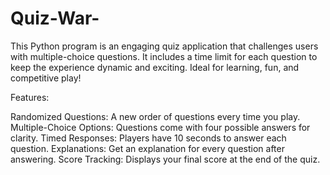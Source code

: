 # Quiz-War-
This Python program is an engaging quiz application that challenges users with multiple-choice questions. It includes a time limit for each question to keep the experience dynamic and exciting. Ideal for learning, fun, and competitive play!

Features:

Randomized Questions: A new order of questions every time you play.
Multiple-Choice Options: Questions come with four possible answers for clarity.
Timed Responses: Players have 10 seconds to answer each question.
Explanations: Get an explanation for every question after answering.
Score Tracking: Displays your final score at the end of the quiz.
